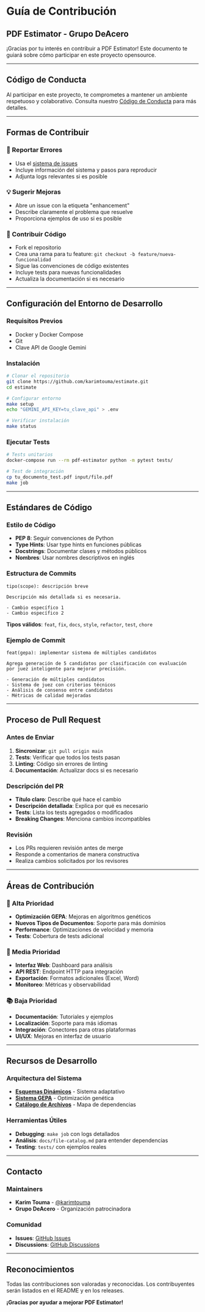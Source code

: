 # Guía de Contribución
## PDF Estimator - Grupo DeAcero

¡Gracias por tu interés en contribuir a PDF Estimator! Este documento te guiará sobre cómo participar en este proyecto opensource.

---

## Código de Conducta

Al participar en este proyecto, te comprometes a mantener un ambiente respetuoso y colaborativo. Consulta nuestro [Código de Conducta](CODE_OF_CONDUCT.md) para más detalles.

---

## Formas de Contribuir

### 🐛 Reportar Errores
- Usa el [sistema de issues](https://github.com/karimtouma/estimate/issues)
- Incluye información del sistema y pasos para reproducir
- Adjunta logs relevantes si es posible

### 💡 Sugerir Mejoras
- Abre un issue con la etiqueta "enhancement"
- Describe claramente el problema que resuelve
- Proporciona ejemplos de uso si es posible

### 🔧 Contribuir Código
- Fork el repositorio
- Crea una rama para tu feature: `git checkout -b feature/nueva-funcionalidad`
- Sigue las convenciones de código existentes
- Incluye tests para nuevas funcionalidades
- Actualiza la documentación si es necesario

---

## Configuración del Entorno de Desarrollo

### Requisitos Previos
- Docker y Docker Compose
- Git
- Clave API de Google Gemini

### Instalación
```bash
# Clonar el repositorio
git clone https://github.com/karimtouma/estimate.git
cd estimate

# Configurar entorno
make setup
echo "GEMINI_API_KEY=tu_clave_api" > .env

# Verificar instalación
make status
```

### Ejecutar Tests
```bash
# Tests unitarios
docker-compose run --rm pdf-estimator python -m pytest tests/

# Test de integración
cp tu_documento_test.pdf input/file.pdf
make job
```

---

## Estándares de Código

### Estilo de Código
- **PEP 8**: Seguir convenciones de Python
- **Type Hints**: Usar type hints en funciones públicas
- **Docstrings**: Documentar clases y métodos públicos
- **Nombres**: Usar nombres descriptivos en inglés

### Estructura de Commits
```
tipo(scope): descripción breve

Descripción más detallada si es necesaria.

- Cambio específico 1
- Cambio específico 2
```

**Tipos válidos**: `feat`, `fix`, `docs`, `style`, `refactor`, `test`, `chore`

### Ejemplo de Commit
```
feat(gepa): implementar sistema de múltiples candidatos

Agrega generación de 5 candidatos por clasificación con evaluación
por juez inteligente para mejorar precisión.

- Generación de múltiples candidatos
- Sistema de juez con criterios técnicos
- Análisis de consenso entre candidatos
- Métricas de calidad mejoradas
```

---

## Proceso de Pull Request

### Antes de Enviar
1. **Sincronizar**: `git pull origin main`
2. **Tests**: Verificar que todos los tests pasan
3. **Linting**: Código sin errores de linting
4. **Documentación**: Actualizar docs si es necesario

### Descripción del PR
- **Título claro**: Describe qué hace el cambio
- **Descripción detallada**: Explica por qué es necesario
- **Tests**: Lista los tests agregados o modificados
- **Breaking Changes**: Menciona cambios incompatibles

### Revisión
- Los PRs requieren revisión antes de merge
- Responde a comentarios de manera constructiva
- Realiza cambios solicitados por los revisores

---

## Áreas de Contribución

### 🎯 Alta Prioridad
- **Optimización GEPA**: Mejoras en algoritmos genéticos
- **Nuevos Tipos de Documentos**: Soporte para más dominios
- **Performance**: Optimizaciones de velocidad y memoria
- **Tests**: Cobertura de tests adicional

### 🔧 Media Prioridad
- **Interfaz Web**: Dashboard para análisis
- **API REST**: Endpoint HTTP para integración
- **Exportación**: Formatos adicionales (Excel, Word)
- **Monitoreo**: Métricas y observabilidad

### 📚 Baja Prioridad
- **Documentación**: Tutoriales y ejemplos
- **Localización**: Soporte para más idiomas
- **Integración**: Conectores para otras plataformas
- **UI/UX**: Mejoras en interfaz de usuario

---

## Recursos de Desarrollo

### Arquitectura del Sistema
- **[Esquemas Dinámicos](docs/dynamic-schemas-architecture.md)** - Sistema adaptativo
- **[Sistema GEPA](docs/gepa-system-architecture.md)** - Optimización genética
- **[Catálogo de Archivos](docs/file-catalog.md)** - Mapa de dependencias

### Herramientas Útiles
- **Debugging**: `make job` con logs detallados
- **Análisis**: `docs/file-catalog.md` para entender dependencias
- **Testing**: `tests/` con ejemplos reales

---

## Contacto

### Maintainers
- **Karim Touma** - [@karimtouma](https://github.com/karimtouma)
- **Grupo DeAcero** - Organización patrocinadora

### Comunidad
- **Issues**: [GitHub Issues](https://github.com/karimtouma/estimate/issues)
- **Discussions**: [GitHub Discussions](https://github.com/karimtouma/estimate/discussions)

---

## Reconocimientos

Todas las contribuciones son valoradas y reconocidas. Los contribuyentes serán listados en el README y en los releases.

**¡Gracias por ayudar a mejorar PDF Estimator!**
